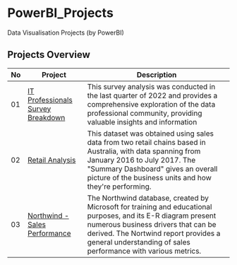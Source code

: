 # PowerBI_Projects
Data Visualisation Projects (by PowerBI)
## Projects Overview

| No | Project | Description |
|------------|------------------|----------------|
| 01  | [IT Professionals Survey Breakdown](https://github.com/BedirK/PowerBI-Projects/tree/main/Projects/Project01) | This survey analysis was conducted in the last quarter of 2022 and provides a comprehensive exploration of the data professional community, providing valuable insights and information |
| 02 | [Retail Analysis](https://github.com/BedirK/PowerBI-Projects/tree/main/Projects/Project02) | This dataset was obtained using sales data from two retail chains based in Australia, with data spanning from January 2016 to July 2017. The "Summary Dashboard" gives an overall picture of the business units and how they're performing.|
| 03 | [Northwind - Sales Performance](https://github.com/BedirK/PowerBI-Projects/tree/main/Projects/Project03) | The Northwind database, created by Microsoft for training and educational purposes, and its E-R diagram present numerous business drivers that can be derived. The Nortwind report provides a general understanding of sales performance with various metrics. |





  
